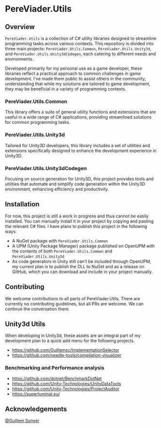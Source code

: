# PereViader.Utils

## Overview
`PereViader.Utils` is a collection of C# utility libraries designed to streamline programming tasks across various contexts. This repository is divided into three main projects: `PereViader.Utils.Common`, `PereViader.Utils.Unity3d`, and `PereViader.Utils.Unity3dCodegen`, each catering to different needs and environments.

Developed primarily for my personal use as a game developer, these libraries reflect a practical approach to common challenges in game development. I've made them public to assist others in the community, understanding that while my solutions are tailored to game development, they may be beneficial in a variety of programming contexts.

### PereViader.Utils.Common
This library offers a suite of general utility functions and extensions that are useful in a wide range of C# applications, providing streamlined solutions for common programming tasks.

### PereViader.Utils.Unity3d
Tailored for Unity3D developers, this library includes a set of utilities and extensions specifically designed to enhance the development experience in Unity3D.

### PereViader.Utils.Unity3dCodegen
Focusing on source generation for Unity3D, this project provides tools and utilities that automate and simplify code generation within the Unity3D environment, enhancing efficiency and productivity.

## Installation
For now, this project is still a work in progress and thus cannot be easily installed. You can manually install it in your project by copying and pasting the relevant C# files. 
I have plans to publish this project in the following ways:
- A NuGet package with `PereViader.Utils.Common`
- A UPM (Unity Package Manager) package published on OpenUPM with the contents of both `PereViader.Utils.Common` and `PereViader.Utils.Unity3d`
- As code generators in Unity still can't be included through OpenUPM, my current plan is to publish the DLL to NuGet and as a release on GitHub, which you can download and include in your project manually.

## Contributing
We welcome contributions to all parts of PereViader.Utils. There are currently no contributing guidelines, but all PRs are welcome. We can continue the conversation there.


## Unity3d Utils

When developing in Unity3d, these assets are an integral part of my development plan to a quick add menu for the following projects.
- https://github.com/Guillemsc/ImplementationSelector
- https://github.com/needle-tools/compilation-visualizer

### Benchmarking and Performance analysis
- https://github.com/dotnet/BenchmarkDotNet
- https://github.com/Unity-Technologies/UnityDataTools
- https://github.com/Unity-Technologies/ProjectAuditor
- https://superluminal.eu/



## Acknowledgements
[@Guillem Sunyer](https://github.com/Guillemsc)
